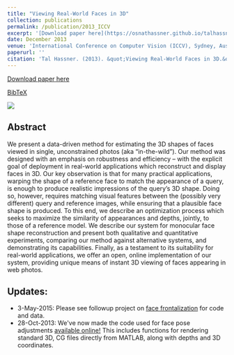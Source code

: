 ```yaml
---
title: "Viewing Real-World Faces in 3D"
collection: publications
permalink: /publication/2013_ICCV
excerpt: '[Download paper here](https://osnathassner.github.io/talhassner/projects/ViewFaces3D/HassnerICCV2013.pdf)'
date: December 2013
venue: 'International Conference on Computer Vision (ICCV), Sydney, Austraila'
paperurl: ''
citation: 'Tal Hassner. (2013). &quot;Viewing Real-World Faces in 3D.&quot; <i>International Conference on Computer Vision (ICCV), Sydney, Austraila</i>.'
---
```


[Download paper here](https://osnathassner.github.io/talhassner/projects/ViewFaces3D/HassnerICCV2013.pdf)

[BibTeX](https://osnathassner.github.io/talhassner/projects/ViewFaces3D/BibTeX.txt)

<img src='https://osnathassner.github.io/talhassner/projects/ViewFaces3D/Viewing Real World Faces.jpg'>

Abstract
------
We present a data-driven method for estimating the 3D shapes of faces viewed in single, unconstrained photos (aka “in-the-wild”). Our method was designed with an emphasis on robustness and efficiency – with the explicit goal of deployment in real-world applications which reconstruct and display faces in 3D. Our key observation is that for many practical applications, warping the shape of a reference face to match the appearance of a query, is enough to produce realistic impressions of the query’s 3D shape. Doing so, however, requires matching visual features between the (possibly very different) query and reference images, while ensuring that a plausible face shape is produced. To this end, we describe an optimization process which seeks to maximize the similarity of appearances and depths, jointly, to those of a reference model. We describe our system for monocular face shape reconstruction and present both qualitative and quantitative experiments, comparing our method against alternative systems, and demonstrating its capabilities. Finally, as a testament to its suitability for real-world applications, we offer an open, online implementation of our system, providing unique means of instant 3D viewing of faces appearing in web photos.

Updates:
------
- 3-May-2015: Please see followup project on [face frontalization](https://osnathassner.github.io/talhassner/publication/2015_CVPR_1) for code and data.
- 28-Oct-2013: We've now made the code used for face pose adjustments [available online!](https://osnathassner.github.io/talhassner/projects/poses) This includes functions for rendering standard 3D, CG files directly from MATLAB, along with depths and 3D coordinates.
